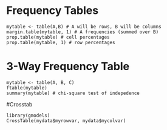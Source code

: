 # Frequency Tables

```
mytable <- table(A,B) # A will be rows, B will be columns 
margin.table(mytable, 1) # A frequencies (summed over B) 
prop.table(mytable) # cell percentages
prop.table(mytable, 1) # row percentages 
```
# 3-Way Frequency Table 
```
mytable <- table(A, B, C) 
ftable(mytable)
summary(mytable) # chi-square test of indepedence
```

#Crosstab
```
library(gmodels)
CrossTable(mydata$myrowvar, mydata$mycolvar)
```
